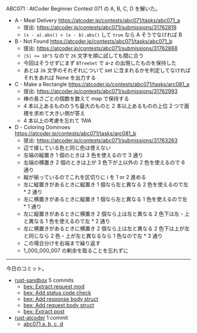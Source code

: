 ABC071 : AtCoder Beginner Contest 071 の A, B, C, D を解いた。

- A - Meal Delivery
  <https://atcoder.jp/contests/abc071/tasks/abc071_a>
  - 提出: <https://atcoder.jp/contests/abc071/submissions/31762819>
  - `(x - a).abs() < (x - b).abs()` して `true` なら A そうでなければ B
- B - Not Found
  <https://atcoder.jp/contests/abc071/tasks/abc071_b>
  - 提出: <https://atcoder.jp/contests/abc071/submissions/31762868>
  - `|S| <= 10^5` なので `26` 文字を順に試しても間に合う
  - 今回はそうせずにまず `BTreeSet` で a-z の出現したものを保持した
  - あとは `26` 文字のそれぞれについて set に含まれるかを判定してなければそれをあれば None を出力する
- C - Make a Rectangle
  <https://atcoder.jp/contests/abc071/tasks/arc081_a>
  - 提出: <https://atcoder.jp/contests/abc071/submissions/31762993>
  - 棒の長さごとの個数を数えて map で保持する
  - 4 本以上あるもののうち最大のものと 2 本以上あるものの上位 2 つで面積を求めて大きい側が答え
  - 4 本以上の考慮を忘れて 1WA
- D - Coloring Dominoes
  <https://atcoder.jp/contests/abc071/tasks/arc081_b>
  - 提出: <https://atcoder.jp/contests/abc071/submissions/31763263>
  - 辺で接している色と同じ色は使えない
  - 左端の縦置き 1 個のときは 3 色を使えるので 3 通り
  - 左端の横置き 2 個のときは上が 3 色下が上以外の 2 色を使えるので 6 通り
  - 縦が揃っているのでこれを区切りに i を 1 or 2 進める
  - 左に縦置きがあるときに縦置き 1 個なら左と異なる 2 色を使えるので左 * 2 通り
  - 左に横置きがあるときに縦置き 1 個なら左と異なる 1 色を使えるので左 * 1 通り
  - 左に縦置きがあるときに横置き 2 個なら上は左と異なる 2 色下は左・上と異なる 1 色を使えるので左 * 2 通り
  - 左に横置きがあるときに横置き 2 個なら上は左と異なる 2 色下は上が左と同じなら 2 色・上が左と異なるなら 1 色なので左 * 3 通り
  - この場合分けを右端まで繰り返す
  - 1_000_000_007 の剰余を取ることを忘れずに

---

今日のコミット。

- [rust-sandbox](https://github.com/bouzuya/rust-sandbox) 5 commits
  - [bex: Extract request mod](https://github.com/bouzuya/rust-sandbox/commit/88e901f95fdcae58e33f9509b9f6fee4f4236ac8)
  - [bex: Add status code check](https://github.com/bouzuya/rust-sandbox/commit/ab54f631c39c2f4e3c20c802d21ee74433296440)
  - [bex: Add response body struct](https://github.com/bouzuya/rust-sandbox/commit/9dc5e08fc933a402e6d92bdc506cb63e8877234b)
  - [bex: Add request body struct](https://github.com/bouzuya/rust-sandbox/commit/e76903ca109181728c53299c1b53360f965f86ed)
  - [bex: Extract post](https://github.com/bouzuya/rust-sandbox/commit/cfc2899571f9bbf4c3aaa58cb340a0dc69422026)
- [rust-atcoder](https://github.com/bouzuya/rust-atcoder) 1 commit
  - [abc071 a, b, c, d](https://github.com/bouzuya/rust-atcoder/commit/a0651122077b4a0e41cca7d5aa79313c58c62d7d)
